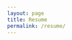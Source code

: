 ```yaml
---
layout: page
title: Resume
permalink: /resume/
---
```

<!-- Download a detailed PDF <a style="color:#4CAE04" href="../assets/cv.pdf">here</a>. -->
<!-- ;text-decoration: underline;text-decoration-color: #4CAE04;text-decoration-thickness: 2px;text-underline-position: under; -->
<!-- <h3 style="color:#111111"> Education </h3> -->

<!-- <p style="color:#828282"> 2020 - present: <ins style="color:#000000; font-size:16px; text-decoration: none;"> PhD in Speech and Audio Processing, <i> Imperial College London.</i></ins></p> -->

<!-- <p style="color:#828282"> 2016 - 2020: <ins style="color:#000000; font-size:16px; text-decoration: none;"> MEng. Electrical and Electronic Engineering, <i> Imperial College London.</i></ins></p>

<p style="color:#828282"> 2010 - 2016: <ins style="color:#000000; font-size:16px; text-decoration: none;"> Certificat d'Enseignement Secondaire Supérieur (A-levels equiv.), <i> Athénée Royal Charles Rogier, Liège, Belgium</i></ins></p> -->

<!-- <h3 style="color:#111111"> Experience </h3>
<p style="color:#828282"> 2022: <ins style="color:#000000; font-size:16px; text-decoration: none;"> Research Scientist Intern, <i> Nuance Communications</i></ins></p>
<p style="color:#828282"> 2021 - present: <ins style="color:#000000; font-size:16px; text-decoration: none;"> Vice-Chair, Treasurer, <i> IEEE Student Branch, Imperial College London</i></ins></p>
<p style="color:#828282"> 2021 - present: <ins style="color:#000000; font-size:16px; text-decoration: none;"> Student Representative, <i> CSP Research Group, Imperial College London</i></ins></p>
<p style="color:#828282"> 2019 - present: <ins style="color:#000000; font-size:16px; text-decoration: none;"> Teaching Assistant, <i> EEE department, Imperial College London</i></ins></p>
<p style="color:#828282"> 2019: <ins style="color:#000000; font-size:16px; text-decoration: none;"> Research Intern, <i>Speech and Audio Processing Lab, Imperial College London</i></ins></p> -->

<!-- <h3 style="color:#111111"> Publications </h3>
<p style="color:#828282"> 2021: <ins style="color:#000000; font-size:16px; text-decoration: none;"> E. d'Olne, A. H. Moore, and P. A. Naylor, "Model-based beamforming for wearable microphone arrays", in <i>Proc.  Eur.  Signal  Process.  Conf. (EUSIPCO)</i>, Dublin, Ireland, 2021.</ins></p> -->

<!-- 
<h3 style="color:#111111"> Achievements </h3>
<p style="color:#828282"> 2020: <ins style="color:#000000; font-size:16px; text-decoration: none;"> Institute of Engineering and Technology (IET) Prize, <i>Imperial College London</i></ins></p>

<p style="color:#828282"> 2018, 2019, 2020: <ins style="color:#000000; font-size:16px; text-decoration: none;"> Dean's List for Academic Excellence, <i>Imperial College London</i></ins></p> -->

